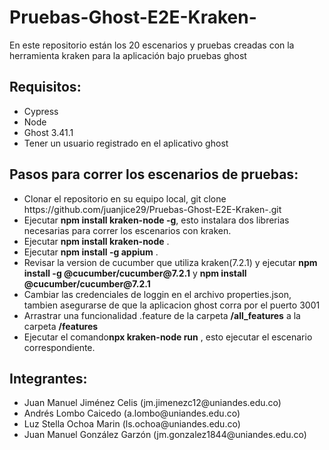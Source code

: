 # Pruebas-Ghost-E2E-Kraken-
<p>En este repositorio están los 20 escenarios y pruebas creadas con la herramienta kraken para la aplicación bajo pruebas ghost</p>

<h2>Requisitos:</h2>
<ul>
<li>Cypress</li>
<li>Node</li>
<li>Ghost 3.41.1</li>
<li>Tener un usuario registrado en el aplicativo ghost</li>
</ul>
<h2>Pasos para correr los escenarios de pruebas:</h2>
<ul>
<li>Clonar el repositorio en su equipo local, git clone https://github.com/juanjice29/Pruebas-Ghost-E2E-Kraken-.git</li>
<li>Ejecutar <b>npm install kraken-node -g</b>, esto instalara dos librerias necesarias para correr los escenarios con kraken.</li>
<li>Ejecutar <b>npm install kraken-node</b> .</li>

<li>Ejecutar <b>npm install -g appium</b> .</li>

<li>Revisar la version de cucumber que utiliza kraken(7.2.1) 
 y ejecutar <b>npm install -g @cucumber/cucumber@7.2.1</b> y
 <b> npm install @cucumber/cucumber@7.2.1</b>
 </li>
<li>Cambiar las credenciales de loggin en el archivo properties.json, tambien asegurarse de que la aplicacion ghost corra por el puerto 3001</li>
 <li>Arrastrar una funcionalidad .feature de la carpeta <b>/all_features</b> a la carpeta <b>/features</b>
 </li>

  <li>Ejecutar el comando<b>npx kraken-node run</b> , esto ejecutar el escenario correspondiente.
 </li>
 </ul>
<h2>Integrantes:</h2>
<ul>
<li>Juan Manuel Jiménez Celis (jm.jimenezc12@uniandes.edu.co)</li>
<li>Andrés Lombo Caicedo (a.lombo@uniandes.edu.co)</li>
<li>Luz Stella Ochoa Marin (ls.ochoa@uniandes.edu.co)</li>
<li>Juan Manuel González Garzón (jm.gonzalez1844@uniandes.edu.co)</li>
</ul>
